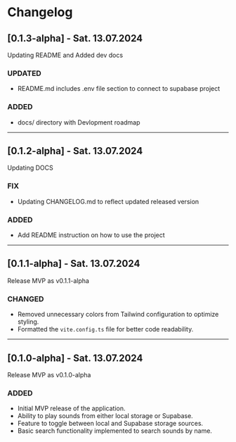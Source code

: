 # Changelog

## [0.1.3-alpha] - Sat. 13.07.2024

Updating README and Added dev docs

### UPDATED
- README.md includes .env file section to connect to supabase project

### ADDED
- docs/ directory with Devlopment roadmap

---

## [0.1.2-alpha] - Sat. 13.07.2024

Updating DOCS

### FIX
- Updating CHANGELOG.md to reflect updated released version

### ADDED
- Add README instruction on how to use the project

---

## [0.1.1-alpha] - Sat. 13.07.2024

Release MVP as v0.1.1-alpha

### CHANGED
- Removed unnecessary colors from Tailwind configuration to optimize styling.
- Formatted the `vite.config.ts` file for better code readability.

---

## [0.1.0-alpha] - Sat. 13.07.2024

Release MVP as v0.1.0-alpha

### ADDED
- Initial MVP release of the application.
- Ability to play sounds from either local storage or Supabase.
- Feature to toggle between local and Supabase storage sources.
- Basic search functionality implemented to search sounds by name.